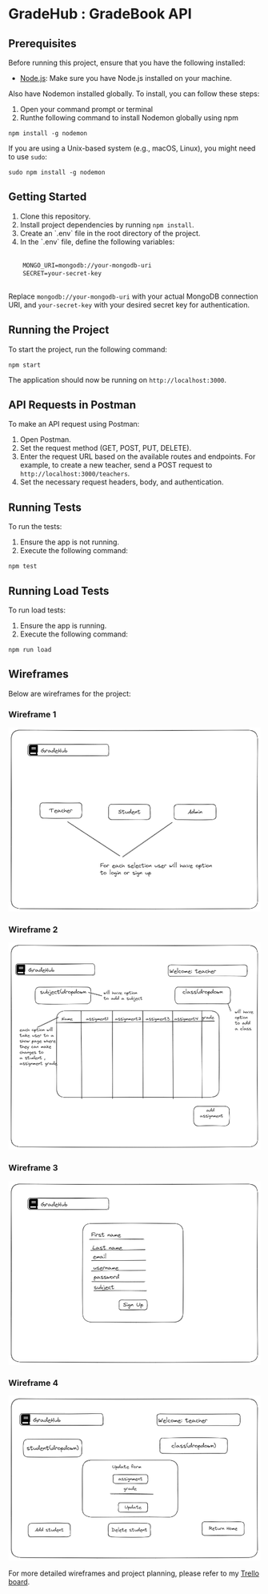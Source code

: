 <h1>GradeHub : GradeBook API</h1>
<h2>Prerequisites</h2>
<p>Before running this project, ensure that you have the following installed:</p>
<ul>
<li><a href="https://nodejs.org">Node.js</a>: Make sure you have Node.js installed on your machine.</li>
</ul>
<p>Also have Nodemon installed globally. To install, you can follow these steps:</p>
<ol><li>Open your command prompt or terminal</li>
   <li>Runthe following command to install Nodemon globally using npm</li>
</ol>
   <pre><code>npm install -g nodemon</code></pre>
<p>If you are using a Unix-based system (e.g., macOS, Linux), you might need to use <code>sudo</code>:</p>

  <pre><code>sudo npm install -g nodemon</code></pre>

<h2>Getting Started</h2>
   <ol>
    <li>Clone this repository.</li>
    <li>Install project dependencies by running <code>npm install</code>.</li>
    <li>Create an `.env` file in the root directory of the project.</li>
    <li>In the `.env` file, define the following variables:</li>
  </ol>

  <pre><code>
    MONGO_URI=mongodb://your-mongodb-uri
    SECRET=your-secret-key
  </code></pre>

  <p>Replace <code>mongodb://your-mongodb-uri</code> with your actual MongoDB connection URI, and <code>your-secret-key</code> with your desired secret key for authentication.</p>

  <h2>Running the Project</h2>
  <p>To start the project, run the following command:</p>

  <pre><code>npm start</code></pre>

  <p>The application should now be running on <code>http://localhost:3000</code>.</p>

<h2>API Requests in Postman</h2>
<p>To make an API request using Postman:</p>
<ol>
  <li>Open Postman.</li>
  <li>Set the request method (GET, POST, PUT, DELETE).</li>
  <li>Enter the request URL based on the available routes and endpoints. For example, to create a new teacher, send a POST request to <code>http://localhost:3000/teachers</code>.</li>
  <li>Set the necessary request headers, body, and authentication.</li>
</ol>

<h2>Running Tests</h2>
<p>To run the tests:</p>
<ol>
  <li>Ensure the app is not running.</li>
  <li>Execute the following command:</li>
</ol>

<pre><code>npm test</code></pre>

<h2>Running Load Tests</h2>
<p>To run load tests:</p>
<ol>
  <li>Ensure the app is running.</li>
  <li>Execute the following command:</li>
</ol>

<pre><code>npm run load</code></pre>

<h2>Wireframes</h2>
<p>Below are wireframes for the project:</p>
<h3>Wireframe 1</h3>
  <img src="assets/LandingPage.png" alt="Landing Page">

  <h3>Wireframe 2</h3>
  <img src="assets/teacher-dashboard1.png" alt="Teacher Dashboard">

  <h3>Wireframe 3</h3>
  <img src="assets/sign-up-page1.png" alt="Sign up page">

  <h3>Wireframe 4</h3>
  <img src="assets/update-page.png" alt="Update page">

  <p>For more detailed wireframes and project planning, please refer to my <a href="https://trello.com/b/SDgT0nLh/grade-book-api">Trello board</a>.</p>
